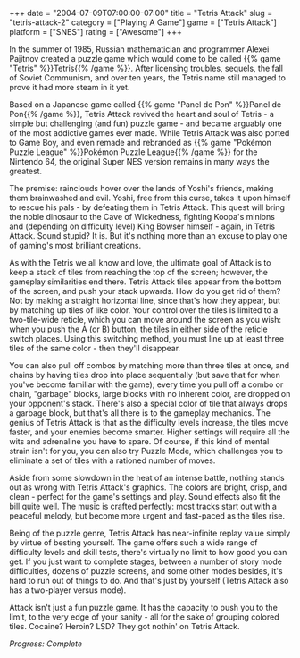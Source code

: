 +++
date = "2004-07-09T07:00:00-07:00"
title = "Tetris Attack"
slug = "tetris-attack-2"
category = ["Playing A Game"]
game = ["Tetris Attack"]
platform = ["SNES"]
rating = ["Awesome"]
+++

In the summer of 1985, Russian mathematician and programmer Alexei Pajitnov created a puzzle game which would come to be called {{% game "Tetris" %}}Tetris{{% /game %}}. After licensing troubles, sequels, the fall of Soviet Communism, and over ten years, the Tetris name still managed to prove it had more steam in it yet.

Based on a Japanese game called {{% game "Panel de Pon" %}}Panel de Pon{{% /game %}}, Tetris Attack revived the heart and soul of Tetris - a simple but challenging (and fun) puzzle game - and became arguably one of the most addictive games ever made. While Tetris Attack was also ported to Game Boy, and even remade and rebranded as {{% game "Pokémon Puzzle League" %}}Pokémon Puzzle League{{% /game %}} for the Nintendo 64, the original Super NES version remains in many ways the greatest.

The premise: rainclouds hover over the lands of Yoshi's friends, making them brainwashed and evil. Yoshi, free from this curse, takes it upon himself to rescue his pals - by defeating them in Tetris Attack. This quest will bring the noble dinosaur to the Cave of Wickedness, fighting Koopa's minions and (depending on difficulty level) King Bowser himself - again, in Tetris Attack. Sound stupid? It is. But it's nothing more than an excuse to play one of gaming's most brilliant creations.

As with the Tetris we all know and love, the ultimate goal of Attack is to keep a stack of tiles from reaching the top of the screen; however, the gameplay similarities end there. Tetris Attack tiles appear from the bottom of the screen, and push your stack upwards. How do you get rid of them? Not by making a straight horizontal line, since that's how they appear, but by matching up tiles of like color. Your control over the tiles is limited to a two-tile-wide reticle, which you can move around the screen as you wish: when you push the A (or B) button, the tiles in either side of the reticle switch places. Using this switching method, you must line up at least three tiles of the same color - then they'll disappear.

You can also pull off combos by matching more than three tiles at once, and chains by having tiles drop into place sequentially (but save that for when you've become familiar with the game); every time you pull off a combo or chain, "garbage" blocks, large blocks with no inherent color, are dropped on your opponent's stack. There's also a special color of tile that always drops a garbage block, but that's all there is to the gameplay mechanics. The genius of Tetris Attack is that as the difficulty levels increase, the tiles move faster, and your enemies become smarter. Higher settings will require all the wits and adrenaline you have to spare. Of course, if this kind of mental strain isn't for you, you can also try Puzzle Mode, which challenges you to eliminate a set of tiles with a rationed number of moves.

Aside from some slowdown in the heat of an intense battle, nothing stands out as wrong with Tetris Attack's graphics. The colors are bright, crisp, and clean - perfect for the game's settings and play. Sound effects also fit the bill quite well. The music is crafted perfectly: most tracks start out with a peaceful melody, but become more urgent and fast-paced as the tiles rise.

Being of the puzzle genre, Tetris Attack has near-infinite replay value simply by virtue of besting yourself. The game offers such a wide range of difficulty levels and skill tests, there's virtually no limit to how good you can get. If you just want to complete stages, between a number of story mode difficulties, dozens of puzzle screens, and some other modes besides, it's hard to run out of things to do. And that's just by yourself (Tetris Attack also has a two-player versus mode).

Attack isn't just a fun puzzle game. It has the capacity to push you to the limit, to the very edge of your sanity - all for the sake of grouping colored tiles. Cocaine? Heroin? LSD? They got nothin' on Tetris Attack.

<i>Progress: Complete</i>

